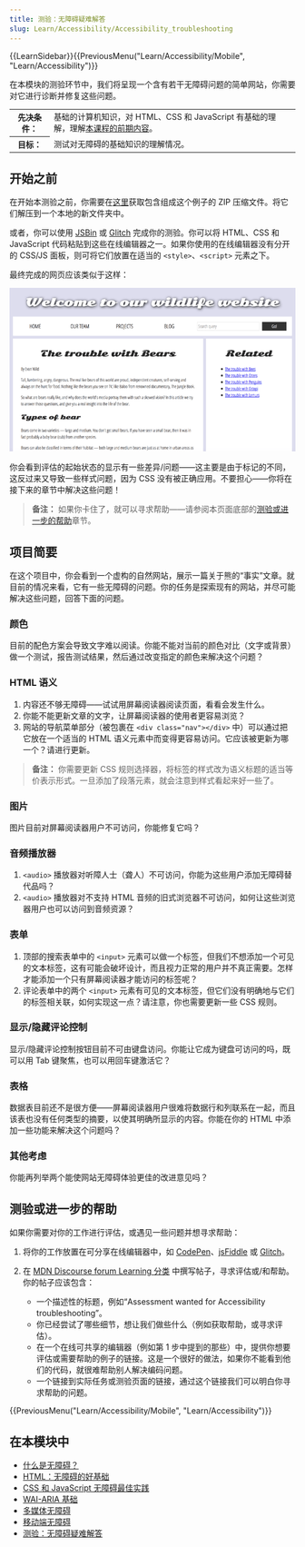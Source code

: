 ```yaml
---
title: 测验：无障碍疑难解答
slug: Learn/Accessibility/Accessibility_troubleshooting
---
```


{{LearnSidebar}}{{PreviousMenu("Learn/Accessibility/Mobile", "Learn/Accessibility")}}

在本模块的测验环节中，我们将呈现一个含有若干无障碍问题的简单网站，你需要对它进行诊断并修复这些问题。

<table>
  <tbody>
    <tr>
      <th scope="row">先决条件：</th>
      <td>
        基础的计算机知识，对 HTML、CSS 和 JavaScript 有基础的理解，理解<a
          href="/zh-CN/docs/Learn/Accessibility"
          >本课程的前期内容</a
        >。
      </td>
    </tr>
    <tr>
      <th scope="row">目标：</th>
      <td>测试对无障碍的基础知识的理解情况。</td>
    </tr>
  </tbody>
</table>

## 开始之前

在开始本测验之前，你需要在[这里](https://raw.githubusercontent.com/mdn/learning-area/main/accessibility/assessment-start/assessment-files.zip)获取包含组成这个例子的 ZIP 压缩文件。将它们解压到一个本地的新文件夹中。

或者，你可以使用 [JSBin](https://jsbin.com/) 或 [Glitch](https://glitch.com/) 完成你的测验。你可以将 HTML、CSS 和 JavaScript 代码粘贴到这些在线编辑器之一。如果你使用的在线编辑器没有分开的 CSS/JS 面板，则可将它们放置在适当的 `<style>`、`<script>` 元素之下。

最终完成的网页应该类似于这样：

![Screenshot of the finished assessment site with good color contrast. The search input has placeholder text and a submit button that reads go, but no visible label.](assessment-site-finished.png)

你会看到评估的起始状态的显示有一些差异/问题——这主要是由于标记的不同，这反过来又导致一些样式问题，因为 CSS 没有被正确应用。不要担心——你将在接下来的章节中解决这些问题！

> **备注：** 如果你卡住了，就可以寻求帮助——请参阅本页面底部的[测验或进一步的帮助](#测验或进一步的帮助)章节。

## 项目简要

在这个项目中，你会看到一个虚构的自然网站，展示一篇关于熊的“事实”文章。就目前的情况来看，它有一些无障碍的问题。你的任务是探索现有的网站，并尽可能解决这些问题，回答下面的问题。

### 颜色

目前的配色方案会导致文字难以阅读。你能不能对当前的颜色对比（文字或背景）做一个测试，报告测试结果，然后通过改变指定的颜色来解决这个问题？

### HTML 语义

1. 内容还不够无障碍——试试用屏幕阅读器阅读页面，看看会发生什么。
2. 你能不能更新文章的文字，让屏幕阅读器的使用者更容易浏览？
3. 网站的导航菜单部分（被包裹在 `<div class="nav"></div>` 中）可以通过把它放在一个适当的 HTML 语义元素中而变得更容易访问。它应该被更新为哪一个？请进行更新。

> **备注：** 你需要更新 CSS 规则选择器，将标签的样式改为语义标题的适当等价表示形式。一旦添加了段落元素，就会注意到样式看起来好一些了。

### 图片

图片目前对屏幕阅读器用户不可访问，你能修复它吗？

### 音频播放器

1. `<audio>` 播放器对听障人士（聋人）不可访问，你能为这些用户添加无障碍替代品吗？
2. `<audio>` 播放器对不支持 HTML 音频的旧式浏览器不可访问，如何让这些浏览器用户也可以访问到音频资源？

### 表单

1. 顶部的搜索表单中的 `<input>` 元素可以做一个标签，但我们不想添加一个可见的文本标签，这有可能会破坏设计，而且视力正常的用户并不真正需要。怎样才能添加一个只有屏幕阅读器才能访问的标签呢？
2. 评论表单中的两个 `<input>` 元素有可见的文本标签，但它们没有明确地与它们的标签相关联，如何实现这一点？请注意，你也需要更新一些 CSS 规则。

### 显示/隐藏评论控制

显示/隐藏评论控制按钮目前不可由键盘访问。你能让它成为键盘可访问的吗，既可以用 Tab 键聚焦，也可以用回车键激活它？

### 表格

数据表目前还不是很方便——屏幕阅读器用户很难将数据行和列联系在一起，而且该表也没有任何类型的摘要，以使其明确所显示的内容。你能在你的 HTML 中添加一些功能来解决这个问题吗？

### 其他考虑

你能再列举两个能使网站无障碍体验更佳的改进意见吗？

## 测验或进一步的帮助

如果你需要对你的工作进行评估，或遇见一些问题并想寻求帮助：

1. 将你的工作放置在可分享在线编辑器中，如 [CodePen](https://codepen.io/)、[jsFiddle](https://jsfiddle.net/) 或 [Glitch](https://glitch.com/)。
2. 在 [MDN Discourse forum Learning 分类](https://discourse.mozilla.org/c/mdn/learn/250) 中撰写帖子，寻求评估或/和帮助。你的帖子应该包含：

   - 一个描述性的标题，例如“Assessment wanted for Accessibility troubleshooting”。
   - 你已经尝试了哪些细节，想让我们做些什么（例如获取帮助，或寻求评估）。
   - 在一个在线可共享的编辑器（例如第 1 步中提到的那些）中，提供你想要评估或需要帮助的例子的链接。这是一个很好的做法，如果你不能看到他们的代码，就很难帮助别人解决编码问题。
   - 一个链接到实际任务或测验页面的链接，通过这个链接我们可以明白你寻求帮助的问题。

{{PreviousMenu("Learn/Accessibility/Mobile", "Learn/Accessibility")}}

## 在本模块中

- [什么是无障碍？](/zh-CN/docs/Learn/Accessibility/What_is_accessibility)
- [HTML：无障碍的好基础](/zh-CN/docs/Learn/Accessibility/HTML)
- [CSS 和 JavaScript 无障碍最佳实践](/zh-CN/docs/Learn/Accessibility/CSS_and_JavaScript)
- [WAI-ARIA 基础](/zh-CN/docs/Learn/Accessibility/WAI-ARIA_basics)
- [多媒体无障碍](/zh-CN/docs/Learn/Accessibility/Multimedia)
- [移动端无障碍](/zh-CN/docs/Learn/Accessibility/Mobile)
- [测验：无障碍疑难解答](/zh-CN/docs/Learn/Accessibility/Accessibility_troubleshooting)

